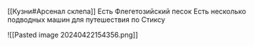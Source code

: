 [[Кузни#Арсенал склепа]]
Есть Флегетозийский песок
Есть несколько подводных машин для путешествия по Стиксу

![[Pasted image 20240422154356.png]]